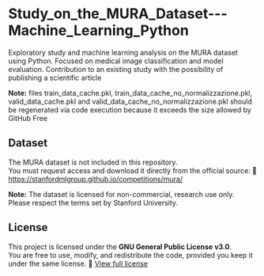 # Study_on_the_MURA_Dataset---Machine_Learning_Python
Exploratory study and machine learning analysis on the MURA dataset using Python. Focused on medical image classification and model evaluation. Contribution to an existing study with the possibility of publishing a scientific article

**Note:** files train_data_cache.pkl, train_data_cache_no_normalizzazione.pkl, valid_data_cache.pkl and valid_data_cache_no_normalizzazione.pkl should be regenerated via code execution because it exceeds the size allowed by GitHub Free

## Dataset
The MURA dataset is not included in this repository.  
You must request access and download it directly from the official source:
🔗 https://stanfordmlgroup.github.io/competitions/mura/

**Note:** The dataset is licensed for non-commercial, research use only. Please respect the terms set by Stanford University.

## License
This project is licensed under the **GNU General Public License v3.0**.  
You are free to use, modify, and redistribute the code, provided you keep it under the same license.
🔗 [View full license](LICENSE)
